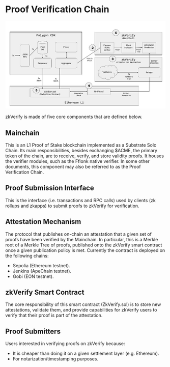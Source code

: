 # Proof Verification Chain

![alt_text](./img/zkverifyarch.png)

zkVerify is made of five core components that are defined below.

## Mainchain

This is an L1 Proof of Stake blockchain implemented as a Substrate Solo Chain. Its main responsibilities, besides exchanging $ACME, the primary token of the chain, are to receive, verify, and store validity proofs.  It houses the verifier modules, such as the Fflonk native verifier.  In some other documents, this component may also be referred to as the Proof Verification Chain.

## Proof Submission Interface

This is the interface (i.e. transactions and RPC calls) used by clients (zk rollups and zkapps) to submit proofs to zkVerify for verification.

## Attestation Mechanism

The protocol that publishes on-chain an attestation that a given set of proofs have been verified by the Mainchain. In particular, this is a Merkle root of a Merkle Tree of proofs, published onto the zkVerify smart contract once a given publication policy is met. Currently the contract is deployed on the following chains:

- Sepolia (Ethereum testnet).
- Jenkins (ApeChain testnet).
- Gobi (EON testnet).

## zkVerify Smart Contract

The core responsibility of this smart contract (ZkVerify.sol) is to store new attestations, validate them, and provide capabilities for zkVerify users to verify that their proof is part of the attestation.

## Proof Submitters

Users interested in verifying proofs on zkVerify because:

- It is cheaper than doing it on a given settlement layer (e.g. Ethereum).
- For notarization/timestamping purposes.

